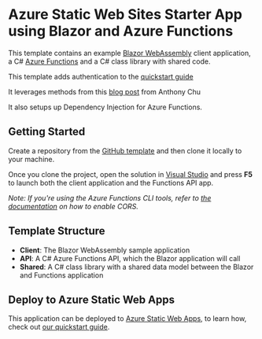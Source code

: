 # Azure Static Web Sites Starter App using Blazor and Azure Functions

This template contains an example [Blazor WebAssembly](https://docs.microsoft.com/aspnet/core/blazor/?view=aspnetcore-3.1#blazor-webassembly) client application, a C# [Azure Functions](https://docs.microsoft.com/azure/azure-functions/functions-overview) and a C# class library with shared code.

This template adds authentication to the [quickstart guide](https://aka.ms/blazor-swa/quickstart) 

It leverages methods from this [blog post](https://anthonychu.ca/post/blazor-auth-azure-static-web-apps/) from Anthony Chu

It also setups up Dependency Injection for Azure Functions.

## Getting Started

Create a repository from the [GitHub template](https://github.com/two4suited/aswa-blazor-template/generate) and then clone it locally to your machine.

Once you clone the project, open the solution in [Visual Studio](https://visualstudio.microsoft.com/vs/community/) and press **F5** to launch both the client application and the Functions API app.

_Note: If you're using the Azure Functions CLI tools, refer to [the documentation](https://docs.microsoft.com/azure/azure-functions/functions-run-local?tabs=windows%2Ccsharp%2Cbash) on how to enable CORS._

## Template Structure

* **Client**: The Blazor WebAssembly sample application
* **API**: A C# Azure Functions API, which the Blazor application will call
* **Shared**: A C# class library with a shared data model between the Blazor and Functions application

## Deploy to Azure Static Web Apps

This application can be deployed to [Azure Static Web Apps](https://docs.microsoft.com/azure/static-web-apps), to learn how, check out [our quickstart guide](https://aka.ms/blazor-swa/quickstart).
